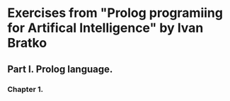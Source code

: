 # Exercises from "Prolog programiing for Artifical Intelligence" by Ivan Bratko

## Part I. Prolog language.

### Chapter 1.